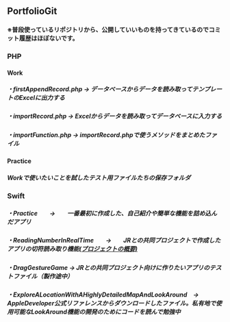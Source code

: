 ## PortfolioGit

#### ※普段使っているリポジトリから、公開していいものを持ってきているのでコミット履歴はほぼないです。

### PHP
#### Work
##### ・firstAppendRecord.php -> データベースからデータを読み取ってテンプレートのExcelに出力する
##### ・importRecord.php -> Excelからデータを読み取ってデータベースに入力する
##### ・importFunction.php -> importRecord.phpで使うメソッドをまとめたファイル

#### Practice
##### Workで使いたいことを試したテスト用ファイルたちの保存フォルダ

### Swift
##### ・Practice　　->　　一番最初に作成した、自己紹介や簡単な機能を詰め込んだアプリ
##### ・ReadingNumberInRealTime　　->　　JRとの共同プロジェクトで作成したアプリの切符読み取り機能[(プロジェクトの概要)](https://www.jrkyushu.co.jp/common/inc/news/newtopics/__icsFiles/afieldfile/2023/03/01/20230301_kashii_pj.pdf)
##### ・DragGestureGame -> JRとの共同プロジェクト向けに作りたいアプリのテストファイル（製作途中）
##### ・ExploreALocationWithAHighlyDetailedMapAndLookAround　-> AppleDeveloper公式リファレンスからダウンロードしたファイル。私有地で使用可能なLookAround機能の開発のためにコードを読んで勉強中
